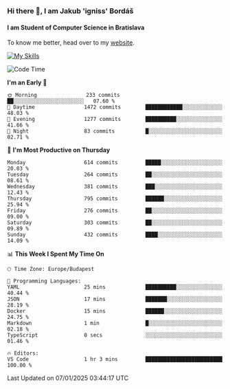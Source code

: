 ### Hi there 👋, I am Jakub 'igniss' Bordáš

#### I am Student of Computer Science in Bratislava
To know me better, head over to my [website](https://bordas.sk).

[![My Skills](https://skillicons.dev/icons?i=js,html,css,figma,svelte,java,kotlin,python,postgresql,typescript,nest,nodejs)](https://bordas.sk)


<!--START_SECTION:waka-->
![Code Time](http://img.shields.io/badge/Code%20Time-1%2C614%20hrs%2039%20mins-blue)

**I'm an Early 🐤** 

```text
🌞 Morning                233 commits         ██░░░░░░░░░░░░░░░░░░░░░░░   07.60 % 
🌆 Daytime                1472 commits        ████████████░░░░░░░░░░░░░   48.03 % 
🌃 Evening                1277 commits        ██████████░░░░░░░░░░░░░░░   41.66 % 
🌙 Night                  83 commits          █░░░░░░░░░░░░░░░░░░░░░░░░   02.71 % 
```
📅 **I'm Most Productive on Thursday** 

```text
Monday                   614 commits         █████░░░░░░░░░░░░░░░░░░░░   20.03 % 
Tuesday                  264 commits         ██░░░░░░░░░░░░░░░░░░░░░░░   08.61 % 
Wednesday                381 commits         ███░░░░░░░░░░░░░░░░░░░░░░   12.43 % 
Thursday                 795 commits         ██████░░░░░░░░░░░░░░░░░░░   25.94 % 
Friday                   276 commits         ██░░░░░░░░░░░░░░░░░░░░░░░   09.00 % 
Saturday                 303 commits         ██░░░░░░░░░░░░░░░░░░░░░░░   09.89 % 
Sunday                   432 commits         ████░░░░░░░░░░░░░░░░░░░░░   14.09 % 
```


📊 **This Week I Spent My Time On** 

```text
🕑︎ Time Zone: Europe/Budapest

💬 Programming Languages: 
YAML                     25 mins             ██████████░░░░░░░░░░░░░░░   40.44 % 
JSON                     17 mins             ███████░░░░░░░░░░░░░░░░░░   28.19 % 
Docker                   15 mins             ██████░░░░░░░░░░░░░░░░░░░   24.75 % 
Markdown                 1 min               █░░░░░░░░░░░░░░░░░░░░░░░░   02.18 % 
TypeScript               0 secs              ░░░░░░░░░░░░░░░░░░░░░░░░░   01.46 % 

🔥 Editors: 
VS Code                  1 hr 3 mins         █████████████████████████   100.00 % 
```


 Last Updated on 07/01/2025 03:44:17 UTC
<!--END_SECTION:waka-->
